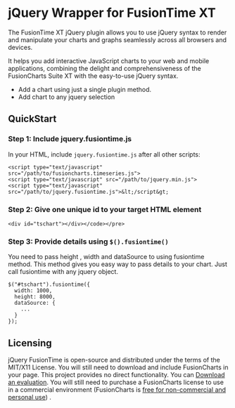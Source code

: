 # jQuery Wrapper for FusionTime XT

The FusionTime XT jQuery plugin allows you to use jQuery syntax to render and manipulate your charts and graphs seamlessly across all browsers and devices.

It helps you add interactive JavaScript charts to your web and mobile applications, combining the delight and comprehensiveness of the FusionCharts Suite XT with the easy-to-use jQuery syntax.

<ul>
  <li>Add a chart using just a single plugin method.</li>
  <li> Add chart to any jquery selection</li>
</ul>

## QuickStart

### Step 1: Include jquery.fusiontime.js

In your HTML, include `jquery.fusiontime.js` after all other scripts:
```
<script type="text/javascript" src="/path/to/fusioncharts.timeseries.js">
<script type="text/javascript" src="/path/to/jquery.min.js">
<script type="text/javascript" src="/path/to/jquery.fusiontime.js">&lt;/script&gt;
```

### Step 2: Give one unique id to your target HTML element

```
<div id="tschart"></div></code></pre>
```

### Step 3: Provide details using `$().fusiontime()`

You need to pass height , width and dataSource to using fusiontime method. This method gives you easy way to pass details to your chart. Just call fusiontime with any jquery object.

```
$("#tschart").fusiontime({
  width: 1000,
  height: 8000,
  dataSource: {
    ...
  }
});
```

## Licensing

jQuery FusionTime is open-source and distributed under the terms of the MIT/X11 License. You will still need to download and include FusionCharts in your page. This project provides no direct functionality. You can <a href="http://fusioncharts.com/download/">Download an evaluation</a>.
  You will still need to purchase a FusionCharts license to use in a commercial environment (FusionCharts is <a href="http://www.fusioncharts.com/download/free/">free for non-commercial and personal use</a>) .</p>
